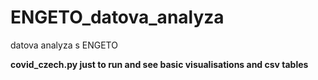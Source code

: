 # ENGETO_datova_analyza
datova analyza s ENGETO

**covid_czech.py just to run and see basic visualisations and csv tables**
